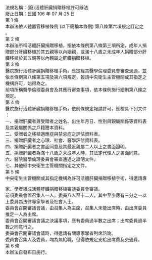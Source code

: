 法規名稱：(廢)活體肝臟捐贈移植許可辦法  
廢止日期：民國 106 年 07 月 25 日  
第 1 條  
本辦法依人體器官移植條例 (以下簡稱本條例) 第八條第六項規定訂定之  
。  
第 2 條  
本辦法所稱活體肝臟捐贈移植，指依本條例第八條第三項所定，成年人捐  
贈部分肝臟移植於其五親等以內姻親，或滿十八歲之未成年人捐贈部分肝  
臟移植於其五親等以內親屬之肝臟捐贈移植。  
第 3 條  
醫院施行活體肝臟捐贈移植手術，應提經其醫學倫理委員會審查通過，並  
依本條例第八條第五項及第六項規定，報請中央衛生主管機關或其指定之  
機構許可，始得為之。  
前項所稱醫學倫理委員會及其應行審查事項，依本條例施行細則第八條之  
規定。  
第 4 條  
醫院施行活體肝臟捐贈移植手術，依前條規定報請許可，應檢具下列文件  
：  
一、捐贈肝臟者與受贈者之姓名、出生年月日、性別與親屬關係等資料表  
及其親屬關係之戶籍謄本資料。  
二、受贈者之移植適應症與禁忌症之評估資料表。  
三、捐贈肝臟者之心理、社會、醫學評估資料表。  
四、捐贈肝臟者之書面同意及其最近親屬二人以上之書面證明。  
五、捐贈肝臟者為滿十八歲之未成年人時，其法定代理人之書面同意。  
六、醫院醫學倫理委員會審查通過之證明文件。  
七、其他經中央衛生主管機關指定之文件。  
第 5 條  
中央衛生主管機關或其指定機構為許可活體肝臟捐贈移植手術，得邀請專  


家、學者組成活體肝臟捐贈移植審議委員會審議。  
前項委員會置召集人一人，委員八人至十二人，其中至少應有三分之一以  
上委員為法律專家學者及社會人士。  
委員會召開審議會議，由召集人為主席，召集人未能出席時，由出席委員  
推定一人為主席。  
委員會召開審議會議之決議事項，應有委員過半數之出席；出席委員過半  
數之同意行之。  
委員會召開審議會議時，得邀請有關專家學者列席諮詢。  
委員會召集人及委員，均為無給職，但得依規定支給出席費及交通費。  
第 6 條  
本辦法自發布日施行。  


